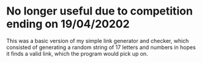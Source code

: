 # <b>No longer useful due to competition ending on 19/04/20202</b>
This was a basic version of my simple link generator and checker, which consisted of generating a random string of 17 letters and numbers in hopes it finds a valid link, which the program would pick up on.
